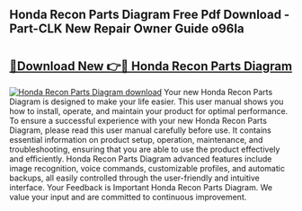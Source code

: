 ## Honda Recon Parts Diagram Free Pdf Download - Part-CLK New Repair Owner Guide o96Ia

# <h2><a href="http://dfoxg7.blite.top/?on=Honda+Recon+Parts+Diagram">🔗Download New 👉🔴 Honda Recon Parts Diagram</a></h2>

[![Honda Recon Parts Diagram download](https://i.imgur.com/lujVjoI.png)](http://dfoxg7.blite.top/?on=Honda+Recon+Parts+Diagram)
Your new Honda Recon Parts Diagram is designed to make your life easier. This user manual shows you how to install, operate, and maintain your product for optimal performance. To ensure a successful experience with your new Honda Recon Parts Diagram, please read this user manual carefully before use. It contains essential information on product setup, operation, maintenance, and troubleshooting, ensuring that you are able to use the product effectively and efficiently. Honda Recon Parts Diagram advanced features include image recognition, voice commands, customizable profiles, and automatic backups, all easily controlled through the user-friendly and intuitive interface. Your Feedback is Important Honda Recon Parts Diagram. We value your input and are committed to continuous improvement.
